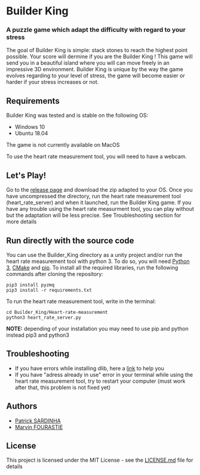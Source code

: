 # Builder King

### A puzzle game which adapt the difficulty with regard to your stress
The goal of Builder King is simple: stack stones to reach the highest point possible. Your score will dermine if you are the Builder King ! This game will send you in a beautiful island where you will can move freely in an impressive 3D environment.
Builder King is unique by the way the game evolves regarding to your level of stress, the game will become easier or harder if your stress increases or not.

## Requirements
Builder King was tested and is stable on the following OS:
* Windows 10
* Ubuntu 18.04

The game is not currently available on MacOS

To use the heart rate measurement tool, you will need to have a webcam.

## Let's Play!
Go to the [release page](https://github.com/fourastiemarvin/Builder_King/releases) and download the zip adapted to your OS. Once you have uncompressed the directory, run the heart rate measurement tool (heart_rate_server) and when it launched, run the Builder King game.
If you have any trouble using the heart rate measurment tool, you can play without but the adaptation will be less precise. See Troubleshooting section for more details

## Run directly with the source code
You can use the Builder_King directory as a unity project and/or run the heart rate measurement tool with python 3. To do so, you will need [Python 3](https://www.python.org/downloads/), [CMake](https://cmake.org/download/) and [pip](https://pip.pypa.io/en/stable/installing/). To install all the required libraries, run the following commands after cloning the repository:

```
pip3 install pyzmq
pip3 install -r requirements.txt
```
To run the heart rate measurement tool, write in the terminal:
```
cd Builder_King/Heart-rate-measurement
python3 heart_rate_server.py
```
**NOTE:** depending of your installation you may need to use pip and python instead pip3 and python3
## Troubleshooting
* If you have errors while installing dlib, here a [link](https://stackoverflow.com/a/49538054) to help you
* If you have "adress already in use" error in your terminal while using the heart rate measurement tool, try to restart your computer (must work after that, this problem is not fixed yet)

## Authors
* [Patrick SARDINHA](https://github.com/sardinhapatrick)
* [Marvin FOURASTIE](https://github.com/fourastiemarvin)

## License
This project is licensed under the MIT License - see the [LICENSE.md](https://github.com/fourastiemarvin/Builder_King/blob/master/LICENSE.md) file for details



